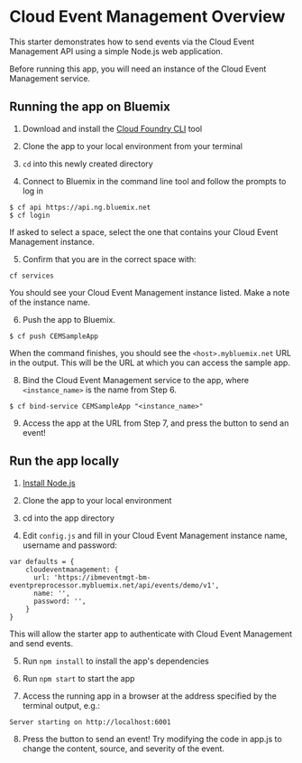 # Cloud Event Management Overview
This starter demonstrates how to send events via the Cloud Event Management API using a simple Node.js web application. 

Before running this app, you will need an instance of the Cloud Event Management service. 


## Running the app on Bluemix

1. Download and install the [Cloud Foundry CLI][cloud_foundry_url] tool

2. Clone the app to your local environment from your terminal 

3. `cd` into this newly created directory

4. Connect to Bluemix in the command line tool and follow the prompts to log in

  ```
  $ cf api https://api.ng.bluemix.net
  $ cf login
  ```

  If asked to select a space, select the one that contains your Cloud Event Management instance.

5. Confirm that you are in the correct space with:

  ```
  cf services
  ```

  You should see your Cloud Event Management instance listed.  Make a note of the instance name.

6. Push the app to Bluemix.

  ```
  $ cf push CEMSampleApp
  ```

  When the command finishes, you should see the `<host>.mybluemix.net` URL in the output.  This will be the URL at which you can access the sample app.

8. Bind the Cloud Event Management service to the app, where `<instance_name>` is the name from Step 6.
  ```
  $ cf bind-service CEMSampleApp "<instance_name>"
  ```

9. Access the app at the URL from Step 7, and press the button to send an event!


## Run the app locally

1. [Install Node.js][install_node_url]

2. Clone the app to your local environment 

3. cd into the app directory

4. Edit `config.js` and fill in your Cloud Event Management instance name, username and password:

  ```
var defaults = {
      cloudeventmanagement: {
        url: 'https://ibmeventmgt-bm-eventpreprocessor.mybluemix.net/api/events/demo/v1',
        name: '',
        password: '',
      }
}
  ```
  This will allow the starter app to authenticate with Cloud Event Management and send events.

5. Run `npm install` to install the app's dependencies

6. Run `npm start` to start the app

7. Access the running app in a browser at the address specified by the terminal output, e.g.:
  ```
  Server starting on http://localhost:6001
  ```

8. Press the button to send an event!  Try modifying the code in app.js to change the content, source, and severity of the event.

[install_node_url]: https://nodejs.org/en/download/
[cloud_foundry_url]: https://github.com/cloudfoundry/cli

